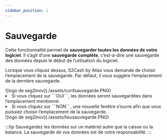 ```yaml
---
sidebar_position: 1
---
```


# Sauvegarde

Cette fonctionnalité permet de **sauvegarder toutes les données de votre logiciel**. Il s’agit d’une **sauvegarde complète**, c’est-à-dire une sauvegarde des données depuis le début de l’utilisation du logiciel. 

Lorsque vous cliquez dessus, S2Cash by Atlas vous demande de choisir l’emplacement de la sauvegarde. Par défaut, il vous suggère l’emplacement de la dernière sauvegarde. 

<div className="contenaireImg">
    ![logo de seg2inov](./assets/confsauvegarde.PNG)
    </div>

<li> Si vous cliquez sur ```OUI```, les données seront sauvegardées dans l’emplacement mentionné. </li>

<li> Si vous cliquez sur ```NON```, une nouvelle fenêtre s’ouvre afin que vous puissiez choisir l’emplacement de la sauvegarde. </li>

<div className="contenaireImg">
    ![logo de seg2inov](./assets/lieusauvegarde.PNG)
    </div>

:::tip
Sauvegardez les données sur un matériel autre que la caisse ou la balance. La sauvegarde de vos données est de votre responsabilité.
:::